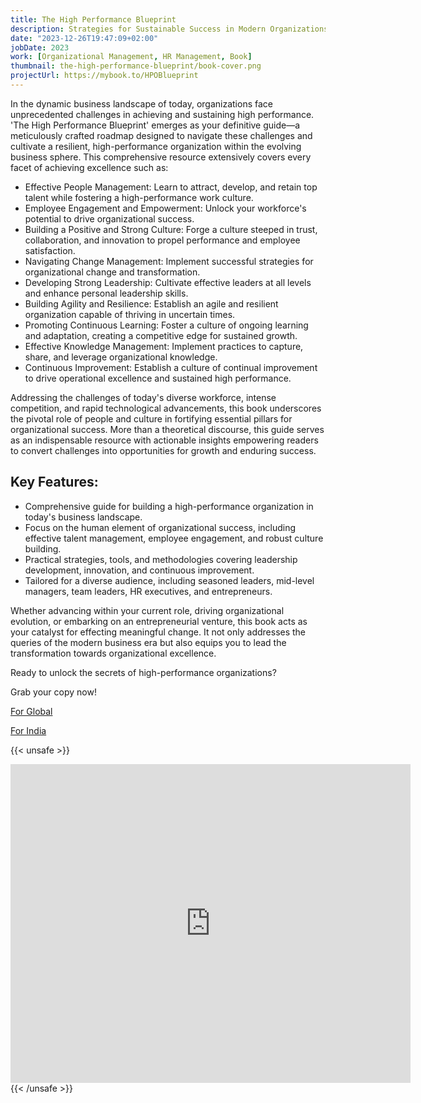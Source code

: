 ```yaml
---
title: The High Performance Blueprint
description: Strategies for Sustainable Success in Modern Organizations
date: "2023-12-26T19:47:09+02:00"
jobDate: 2023
work: [Organizational Management, HR Management, Book]
thumbnail: the-high-performance-blueprint/book-cover.png
projectUrl: https://mybook.to/HPOBlueprint
---
```


In the dynamic business landscape of today, organizations face unprecedented challenges in achieving and sustaining high performance. 'The High Performance Blueprint' emerges as your definitive guide—a meticulously crafted roadmap designed to navigate these challenges and cultivate a resilient, high-performance organization within the evolving business sphere. This comprehensive resource extensively covers every facet of achieving excellence such as:

- Effective People Management: Learn to attract, develop, and retain top talent while fostering a high-performance work culture.
- Employee Engagement and Empowerment: Unlock your workforce's potential to drive organizational success.
- Building a Positive and Strong Culture: Forge a culture steeped in trust, collaboration, and innovation to propel performance and employee satisfaction.
- Navigating Change Management: Implement successful strategies for organizational change and transformation.
- Developing Strong Leadership: Cultivate effective leaders at all levels and enhance personal leadership skills.
- Building Agility and Resilience: Establish an agile and resilient organization capable of thriving in uncertain times.
- Promoting Continuous Learning: Foster a culture of ongoing learning and adaptation, creating a competitive edge for sustained growth.
- Effective Knowledge Management: Implement practices to capture, share, and leverage organizational knowledge.
- Continuous Improvement: Establish a culture of continual improvement to drive operational excellence and sustained high performance.

Addressing the challenges of today's diverse workforce, intense competition, and rapid technological advancements, this book underscores the pivotal role of people and culture in fortifying essential pillars for organizational success. More than a theoretical discourse, this guide serves as an indispensable resource with actionable insights empowering readers to convert challenges into opportunities for growth and enduring success.

## Key Features:

- Comprehensive guide for building a high-performance organization in today's business landscape.
- Focus on the human element of organizational success, including effective talent management, employee engagement, and robust culture building.
- Practical strategies, tools, and methodologies covering leadership development, innovation, and continuous improvement.
- Tailored for a diverse audience, including seasoned leaders, mid-level managers, team leaders, HR executives, and entrepreneurs.

Whether advancing within your current role, driving organizational evolution, or embarking on an entrepreneurial venture, this book acts as your catalyst for effecting meaningful change. It not only addresses the queries of the modern business era but also equips you to lead the transformation towards organizational excellence.

Ready to unlock the secrets of high-performance organizations?

Grab your copy now!

[For Global](https://www.amazon.com/dp/B0CR1FJB3F?&_encoding=UTF8&tag=surbhibhosle-20&linkCode=ur2&linkId=53c4dccfb22c2193c8f652cd46ac4dcd&camp=1789&creative=9325)

[For India](https://www.amazon.in/High-Performance-Blueprint-Sustainable-Organizations/dp/B0CR1FJB3F/ref=sr_1_2?crid=27IEQTZKQ5YRV&keywords=high+performance+blueprint&qid=1704115575&sprefix=high+performance+blueprin%252Caps%252C282&sr=8-2&_encoding=UTF8&tag=surbhibhosle-21&linkCode=ur2&linkId=935a95e6c9727c96a99d83e2eee28948&camp=3638&creative=24630)

{{< unsafe >}}
<iframe src="https://docs.google.com/forms/d/e/1FAIpQLScBVDTTXEOi-21_PoCDbC88xABzA6KwO_cAG1g-INZbpThiEg/viewform?embedded=true" width="640" height="510" frameborder="0" marginheight="0" marginwidth="0">Loading…</iframe>
{{< /unsafe >}}
